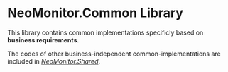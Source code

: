 # **NeoMonitor.Common Library**

This library contains common implementations specificly based on **business requirements**.

The codes of other business-independent common-implementations are included in *[NeoMonitor.Shared](https://github.com/alienworks/NeoMonitor-Server/tree/master/NeoMonitor.Shared)*.
